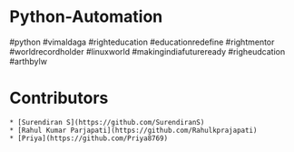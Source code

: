 # Python-Automation
#python #vimaldaga #righteducation #educationredefine #rightmentor #worldrecordholder #linuxworld #makingindiafutureready #righeudcation #arthbylw

# Contributors
	* [Surendiran S](https://github.com/SurendiranS)
	* [Rahul Kumar Parjapati](https://github.com/Rahulkprajapati)
	* [Priya](https://github.com/Priya8769)
